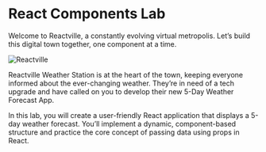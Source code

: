 # React Components Lab


Welcome to Reactville, a constantly evolving virtual metropolis. Let’s build this digital town together, one component at a time.

![Reactville](https://pages.git.generalassemb.ly/modular-curriculum-all-courses/react-components-lab/assets/Reactville.png)

Reactville Weather Station is at the heart of the town, keeping everyone informed about the ever-changing weather. They’re in need of a tech upgrade and have called on you to develop their new 5-Day Weather Forecast App.

In this lab, you will create a user-friendly React application that displays a 5-day weather forecast. You’ll implement a dynamic, component-based structure and practice the core concept of passing data using props in React.
